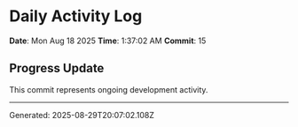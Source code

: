 # Daily Activity Log

**Date**: Mon Aug 18 2025
**Time**: 1:37:02 AM
**Commit**: 15

## Progress Update

This commit represents ongoing development activity.

---
Generated: 2025-08-29T20:07:02.108Z
